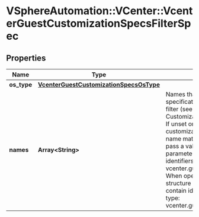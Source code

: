 # VSphereAutomation::VCenter::VcenterGuestCustomizationSpecsFilterSpec

## Properties
Name | Type | Description | Notes
------------ | ------------- | ------------- | -------------
**os_type** | [**VcenterGuestCustomizationSpecsOsType**](VcenterGuestCustomizationSpecsOsType.md) |  | [optional] 
**names** | **Array&lt;String&gt;** | Names that guest customization specifications must have to match the filter (see CustomizationSpecs.Summary.name). If unset or empty, guest customization specifications with any name match the filter. When clients pass a value of this structure as a parameter, the field must contain identifiers for the resource type: vcenter.guest.CustomizationSpec. When operations return a value of this structure as a result, the field will contain identifiers for the resource type: vcenter.guest.CustomizationSpec. | [optional] 



